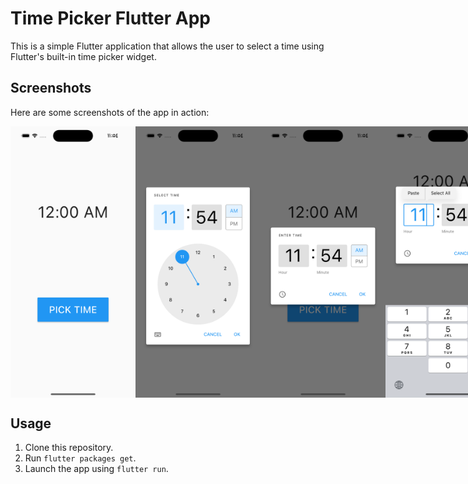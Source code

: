 # Time Picker Flutter App

This is a simple Flutter application that allows the user to select a time using Flutter's built-in time picker widget.

## Screenshots

Here are some screenshots of the app in action:

<div style="display: flex; flex-direction: row;">
  <img src="Simulator Screen Shot - iPhone 14 Pro - 2023-05-31 at 11.54.04.png" alt="Screenshot 1" width="200">
  <img src="Simulator Screen Shot - iPhone 14 Pro - 2023-05-31 at 11.54.08.png" alt="Screenshot 2" width="200">
  <img src="Simulator Screen Shot - iPhone 14 Pro - 2023-05-31 at 11.54.11.png" alt="Screenshot 3" width="200">
  <img src="Simulator Screen Shot - iPhone 14 Pro - 2023-05-31 at 11.54.22.png" alt="Screenshot 4" width="200">
</div>

## Usage

1. Clone this repository.
2. Run `flutter packages get`.
3. Launch the app using `flutter run`.
